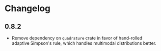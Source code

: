 # Changelog

## 0.8.2
- Remove dependency on `quadrature` crate in favor of hand-rolled adaptive Simpson's rule, which handles multimodal distributions better.
